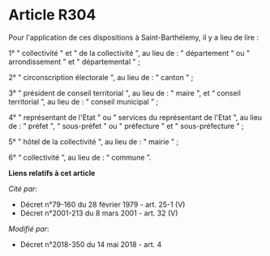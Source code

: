 # Article R304

Pour l'application de ces dispositions à Saint-Barthélemy, il y a lieu de lire :

1° " collectivité " et " de la collectivité ", au lieu de : " département " ou " arrondissement " et " départemental " ;

2° " circonscription électorale ", au lieu de : " canton " ;

3° " président de conseil territorial ", au lieu de : " maire ", et “ conseil territorial ”, au lieu de : “ conseil municipal
” ;

4° " représentant de l'Etat " ou " services du représentant de l'Etat ", au lieu de : " préfet ", " sous-préfet " ou "
préfecture " et " sous-préfecture " ;

5° " hôtel de la collectivité ", au lieu de : " mairie " ;

6° “ collectivité ”, au lieu de : “ commune ”.

**Liens relatifs à cet article**

_Cité par_:

  - Décret n°79-160 du 28 février 1979 - art. 25-1 (V)
  - Décret n°2001-213 du 8 mars 2001 - art. 32 (V)

_Modifié par_:

  - Décret n°2018-350 du 14 mai 2018 - art. 4
